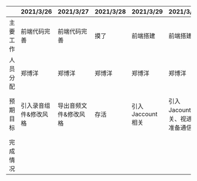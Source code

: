 |          | 2021/3/26             | 2021/3/27             | 2021/3/28 | 2021/3/29        | 2021/3/30                       | 2021/3/31                     | 2021/4/1                      |
| -------- | --------------------- | --------------------- | --------- | ---------------- | ------------------------------- | ----------------------------- | ----------------------------- |
| 主要工作 | 前端代码完善          | 前端代码完善          | 摸了      | 前端搭建         | 前端搭建                        | 前端搭建                      | 前端搭建                      |
| 人员分配 | 郑博洋                | 郑博洋                | 郑博洋    | 郑博洋           | 郑博洋                          | 郑博洋                        | 郑博洋                        |
| 预期目标 | 引入录音组件&修改风格 | 导出音频文件&修改风格 | 存活      | 引入Jaccount相关 | 引入Jacount相关、视进度准备通信 | 引入Jacount相关、搭建社区模块 | 引入Jacount相关、搭建社区模块 |
| 完成情况 |                       |                       |           |                  |                                 |                               |                               |